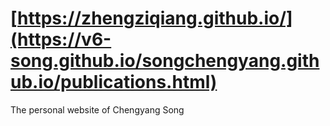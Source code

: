 # [https://zhengziqiang.github.io/](https://v6-song.github.io/songchengyang.github.io/publications.html)

The personal website of Chengyang Song
